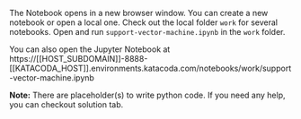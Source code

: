 The Notebook opens in a new browser window. You can create a new notebook or open a local one. Check out the local folder `work` for several notebooks. Open and run `support-vector-machine.ipynb` in the `work` folder.

You can also open the Jupyter Notebook at https://[[HOST_SUBDOMAIN]]-8888-[[KATACODA_HOST]].environments.katacoda.com/notebooks/work/support-vector-machine.ipynb

**Note:**
There are placeholder(s) to write python code. If you need any help, you can checkout solution tab.